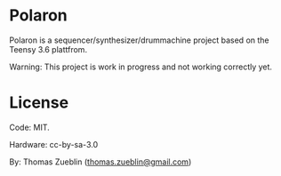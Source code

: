 Polaron
=======

Polaron is a sequencer/synthesizer/drummachine project based on the Teensy 3.6 plattfrom.

Warning: This project is work in progress and not working correctly yet.

License
=======

Code: MIT.

Hardware: cc-by-sa-3.0

By: Thomas Zueblin (thomas.zueblin@gmail.com)